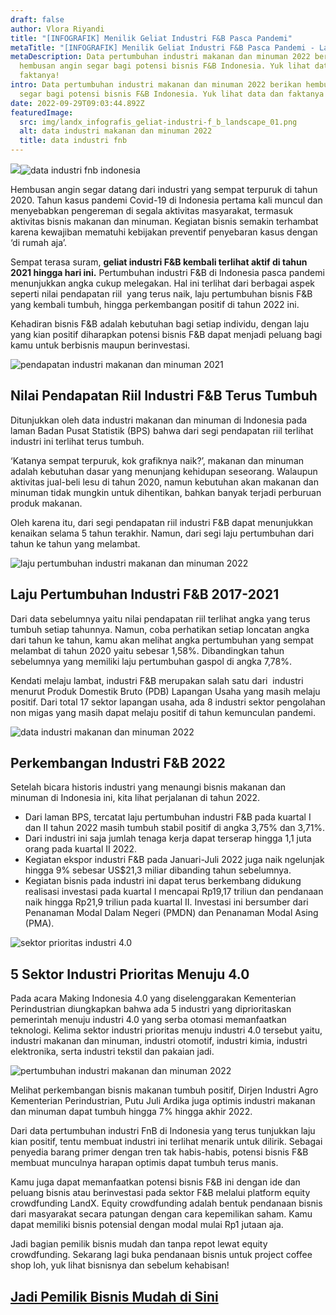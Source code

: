 ```yaml
---
draft: false
author: Vlora Riyandi
title: "[INFOGRAFIK] Menilik Geliat Industri F&B Pasca Pandemi"
metaTitle: "[INFOGRAFIK] Menilik Geliat Industri F&B Pasca Pandemi - LandX"
metaDescription: Data pertumbuhan industri makanan dan minuman 2022 berikan
  hembusan angin segar bagi potensi bisnis F&B Indonesia. Yuk lihat data dan
  faktanya!
intro: Data pertumbuhan industri makanan dan minuman 2022 berikan hembusan angin
  segar bagi potensi bisnis F&B Indonesia. Yuk lihat data dan faktanya!
date: 2022-09-29T09:03:44.892Z
featuredImage:
  src: img/landx_infografis_geliat-industri-f_b_landscape_01.png
  alt: data industri makanan dan minuman 2022
  title: data industri fnb
---
```

![](https://lh5.googleusercontent.com/HRfjrajl5wlci60Re_d72XHOmTZsNnU0PAD4iGnjPJN9rKsal9eCNv569k6NZJaShEZgC5X_QUM-sQ9xwuZ_guSKlhhUNuiMVDQHRiNNsBW4d-K-YxobHkhja-zh_XJ0WgvbMU_1FYpSWdDEOnQ5uAme28lY5YbCIdK5AJuUBW87Ov6_tCxfazD9Mw)![](https://lh4.googleusercontent.com/kIoDK-NQki_ySyL1sxWaJOSqw_1ehQsRzUKm8nsFi8JBNJK_p5JMEDSpJz1ZswXlAG7AjP6KI8L4qyyFTeg0qKPjIBjzTvqq81sEQ_ne58Ae6zE5u48QGICCWkRwuqRHWtYXSd6lD7DjeL6tE9sZY0DBpwc8yWiF6M3foJZzZk5jKbQ-9x6EQM_BCw "data industri fnb indonesia")

Hembusan angin segar datang dari industri yang sempat terpuruk di tahun 2020. Tahun kasus pandemi Covid-19 di Indonesia pertama kali muncul dan menyebabkan pengereman di segala aktivitas masyarakat, termasuk aktivitas bisnis makanan dan minuman. Kegiatan bisnis semakin terhambat karena kewajiban mematuhi kebijakan preventif penyebaran kasus dengan ‘di rumah aja’. 

Sempat terasa suram, **geliat industri F&B kembali terlihat aktif di tahun 2021 hingga hari ini.** Pertumbuhan industri F&B di Indonesia pasca pandemi menunjukkan angka cukup melegakan. Hal ini terlihat dari berbagai aspek seperti nilai pendapatan riil  yang terus naik, laju pertumbuhan bisnis F&B yang kembali tumbuh, hingga perkembangan positif di tahun 2022 ini.

Kehadiran bisnis F&B adalah kebutuhan bagi setiap individu, dengan laju yang kian positif diharapkan potensi bisnis F&B dapat menjadi peluang bagi kamu untuk berbisnis maupun berinvestasi.

![pendapatan industri makanan dan minuman 2021](https://lh6.googleusercontent.com/cBcL8PKNawauHdVSxeUl7bcT84j1iOmkKQ_rFN7VayyD5pLVqeWCS3gujbkYAVLh3zpDyRHzZO3k7W4GFw2AN2yGdLqXw-yR-wL2xqtxUaXoqCfGHaBRzKhzUF1KEyWmLeeMZ1j6NrE-Qw4Ddp1WsR7W3i135oPSFzI4iFY7zovGeK2EoUC8KzHemA "pendapatan industri makanan dan minuman 2022")

## Nilai Pendapatan Riil Industri F&B Terus Tumbuh

Ditunjukkan oleh data industri makanan dan minuman di Indonesia pada laman Badan Pusat Statistik (BPS) bahwa dari segi pendapatan riil terlihat industri ini terlihat terus tumbuh. 

‘Katanya sempat terpuruk, kok grafiknya naik?’, makanan dan minuman adalah kebutuhan dasar yang menunjang kehidupan seseorang. Walaupun aktivitas jual-beli lesu di tahun 2020, namun kebutuhan akan makanan dan minuman tidak mungkin untuk dihentikan, bahkan banyak terjadi perburuan produk makanan.

Oleh karena itu, dari segi pendapatan riil industri F&B dapat menunjukkan kenaikan selama 5 tahun terakhir. Namun, dari segi laju pertumbuhan dari tahun ke tahun yang melambat.

![laju pertumbuhan industri makanan dan minuman 2022](https://lh5.googleusercontent.com/_P8NcBCyiCB75LrerjzT7VWVcZVxxNfSbKxQxLOKa_hakYf-DvYReglP9uJHVDa6Nr9jtl5_OxX25Yo41Hol8W-ojYF9PoJ7zLqJspR721TgTvysX2wtcq_JumA2H3LUYo3IrKHTe33Ob-dA2vSHeIkrlngoAPS7SEXFJ1-tjuWm_0j7Rg75FjuS8g "laju pertumbuhan industri makanan dan minuman 2022")

## Laju Pertumbuhan Industri F&B 2017-2021

Dari data sebelumnya yaitu nilai pendapatan riil terlihat angka yang terus tumbuh setiap tahunnya. Namun, coba perhatikan setiap loncatan angka dari tahun ke tahun, kamu akan melihat angka pertumbuhan yang sempat melambat di tahun 2020 yaitu sebesar 1,58%. Dibandingkan tahun sebelumnya yang memiliki laju pertumbuhan gaspol di angka 7,78%. 

Kendati melaju lambat, industri F&B merupakan salah satu dari  industri menurut Produk Domestik Bruto (PDB) Lapangan Usaha yang masih melaju positif. Dari total 17 sektor lapangan usaha, ada 8 industri sektor pengolahan non migas yang masih dapat melaju positif di tahun kemunculan pandemi.

![data industri makanan dan minuman 2022](https://lh4.googleusercontent.com/ZcR9mFt7UWs_xoILDrfa9UAJpZgCuZa-J3rYLNvfJs1PZXeEKtByXV_93iD7GnC5Xq7k_mAZpEqwDkgy3FbwETp702yUeuVt_yv8t2fjRoy3HbHKoiFP2FBYl2-k02MyZ_PI0hkIPT7oZItdIAzfo2xIM_tUTO7k4fvcUYUeDmuk31pHFmr5MynHSg "data industri makanan dan minuman 2022")

## Perkembangan Industri F&B 2022

Setelah bicara historis industri yang menaungi bisnis makanan dan minuman di Indonesia ini, kita lihat perjalanan di tahun 2022.

* Dari laman BPS, tercatat laju pertumbuhan industri F&B pada kuartal I dan II tahun 2022 masih tumbuh stabil positif di angka 3,75% dan 3,71%.
* Dari industri ini saja jumlah tenaga kerja dapat terserap hingga 1,1 juta orang pada kuartal II 2022.
* Kegiatan ekspor industri F&B pada Januari-Juli 2022 juga naik ngelunjak hingga 9% sebesar US$21,3 miliar dibanding tahun sebelumnya.
* Kegiatan bisnis pada industri ini dapat terus berkembang didukung realisasi investasi pada kuartal I mencapai Rp19,17 triliun dan pendanaan naik hingga Rp21,9 triliun pada kuartal II. Investasi ini bersumber dari Penanaman Modal Dalam Negeri (PMDN) dan Penanaman Modal Asing (PMA).

![sektor prioritas industri 4.0](https://lh6.googleusercontent.com/FonDjezGaQGC_2JvSKV0vykC8phCY_U9KEvJN_Z9mqGEi84M_DtC4wGHCcDnwJsu0Tszif-X8BsC6mhGwP_tIsW02OLMpXqb386EZInWuF2q7BYI3OoPmTchQjHSv9aMNROlQc-GuKs9VqadLBtL-5CzAZu6uZS7Q9g3OvFu6lu2hjrS43XvQx1WmA "sektor prioritas industri 4.0")

## 5 Sektor Industri Prioritas Menuju 4.0

Pada acara Making Indonesia 4.0 yang diselenggarakan Kementerian Perindustrian diungkapkan bahwa ada 5 industri yang diprioritaskan pemerintah menuju industri 4.0 yang serba otomasi memanfaatkan teknologi. Kelima sektor industri prioritas menuju industri 4.0 tersebut yaitu, industri makanan dan minuman, industri otomotif, industri kimia, industri elektronika, serta industri tekstil dan pakaian jadi.

![pertumbuhan industri makanan dan minuman 2022](https://lh5.googleusercontent.com/77xLpyCUzNYkJtlfP2Kz1Tz9a06H_7NlFs2Tmmt6RsEjO_oFzaHiwcrZ2l_pj286KLs9CvirIHD18Hb5tqa7IgclfBF3QbD8BJwxYIYURr6oxCtQsIKzaEC-yukPcaDrR6YW4itCKthesyRLn1TzftrRwDhc1FPgOQ0GmgCQqbHt3zh92JBeF6abrg "pertumbuhan industri makanan dan minuman 2022")

Melihat perkembangan bisnis makanan tumbuh positif, Dirjen Industri Agro Kementerian Perindustrian, Putu Juli Ardika juga optimis industri makanan dan minuman dapat tumbuh hingga 7% hingga akhir 2022. 

Dari data pertumbuhan industri FnB di Indonesia yang terus tunjukkan laju kian positif, tentu membuat industri ini terlihat menarik untuk dilirik. Sebagai penyedia barang primer dengan tren tak habis-habis, potensi bisnis F&B membuat munculnya harapan optimis dapat tumbuh terus manis. 

Kamu juga dapat memanfaatkan potensi bisnis F&B ini dengan ide dan peluang bisnis atau berinvestasi pada sektor F&B melalui platform equity crowdfunding LandX. Equity crowdfunding adalah bentuk pendanaan bisnis dari masyarakat secara patungan dengan cara kepemilikan saham. Kamu dapat memiliki bisnis potensial dengan modal mulai Rp1 jutaan aja. 

Jadi bagian pemilik bisnis mudah dan tanpa repot lewat equity crowdfunding. Sekarang lagi buka pendanaan bisnis untuk project coffee shop loh, yuk lihat bisnisnya dan sebelum kehabisan!

## [Jadi Pemilik Bisnis Mudah di Sini](https://app.landx.id/?utm_source=Organic+Page&utm_medium=Content+Blog&utm_campaign=BlogLandX&utm_id=Blog)
